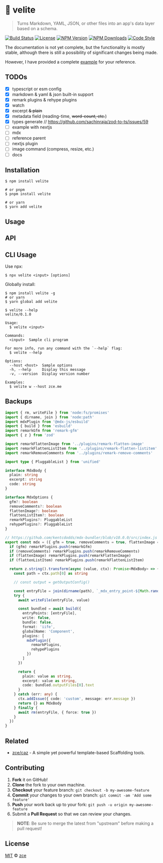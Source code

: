 # :construction: velite

> Turns Markdown, YAML, JSON, or other files into an app's data layer based on a schema.

[![Build Status][actions-img]][actions-url]
[![License][license-img]][license-url]
[![NPM Version][version-img]][version-url]
[![NPM Downloads][downloads-img]][downloads-url]
[![Code Style][style-img]][style-url]

The documentation is not yet complete, but the functionality is mostly stable, although there is still a possibility of significant changes being made.

However, I have provided a complete [example](example) for your reference.

## TODOs

- [x] typescript or esm config
- [x] markdown & yaml & json built-in support
- [x] remark plugins & rehype plugins
- [x] watch
- [x] excerpt ~~& plain~~
- [x] metadata field (reading-time, ~~word-count, etc.~~)
- [x] types generate // https://github.com/sachinraja/zod-to-ts/issues/59
- [ ] example with nextjs
- [ ] mdx
- [ ] reference parent
- [ ] nextjs plugin
- [ ] image command (compress, resize, etc.)
- [ ] docs

## Installation

```shell
$ npm install velite

# or pnpm
$ pnpm install velite

# or yarn
$ yarn add velite
```

## Usage

<!-- TODO: Introduction of Usage -->

## API

<!-- TODO: Introduction of API -->

## CLI Usage

<!-- TODO: Introduction of CLI -->

Use npx:

```shell
$ npx velite <input> [options]
```

Globally install:

```shell
$ npm install velite -g
# or yarn
$ yarn global add velite
```

```shell
$ velite --help
velite/0.1.0

Usage:
  $ velite <input>

Commands:
  <input>  Sample cli program

For more info, run any command with the `--help` flag:
  $ velite --help

Options:
  --host <host>  Sample options
  -h, --help     Display this message
  -v, --version  Display version number

Examples:
  $ velite w --host zce.me
```

## Backups

```typescript
import { rm, writeFile } from 'node:fs/promises'
import { dirname, join } from 'node:path'
import mdxPlugin from '@mdx-js/esbuild'
import { build } from 'esbuild'
import remarkGfm from 'remark-gfm'
import { z } from 'zod'

import remarkFlattenImage from '../plugins/remark-flatten-image'
import remarkFlattenListItem from '../plugins/remark-flatten-listitem'
import remarkRemoveComments from '../plugins/remark-remove-comments'

import type { PluggableList } from 'unified'

interface MdxBody {
  plain: string
  excerpt: string
  code: string
}

interface MdxOptions {
  gfm?: boolean
  removeComments?: boolean
  flattenImage?: boolean
  flattenListItem?: boolean
  remarkPlugins?: PluggableList
  rehypePlugins?: PluggableList
}

// https://github.com/kentcdodds/mdx-bundler/blob/v10.0.0/src/index.js
export const mdx = ({ gfm = true, removeComments = true, flattenImage = true, flattenListItem = true, remarkPlugins = [], rehypePlugins = [] }: MdxOptions = {}) => {
  if (gfm) remarkPlugins.push(remarkGfm)
  if (removeComments) remarkPlugins.push(remarkRemoveComments)
  if (flattenImage) remarkPlugins.push(remarkFlattenImage)
  if (flattenListItem) remarkPlugins.push(remarkFlattenListItem)

  return z.string().transform(async (value, ctx): Promise<MdxBody> => {
    const path = ctx.path[0] as string

    // const output = getOutputConfig()

    const entryFile = join(dirname(path), `_mdx_entry_point-${Math.random()}.mdx`)
    try {
      await writeFile(entryFile, value)

      const bundled = await build({
        entryPoints: [entryFile],
        write: false,
        bundle: false,
        format: 'iife',
        globalName: 'Component',
        plugins: [
          mdxPlugin({
            remarkPlugins,
            rehypePlugins
          })
        ]
      })

      return {
        plain: value as string,
        excerpt: value as string,
        code: bundled.outputFiles[0].text
      }
    } catch (err: any) {
      ctx.addIssue({ code: 'custom', message: err.message })
      return {} as MdxBody
    } finally {
      await rm(entryFile, { force: true })
    }
  })
}
```

## Related

- [zce/caz](https://github.com/zce/caz) - A simple yet powerful template-based Scaffolding tools.

## Contributing

1. **Fork** it on GitHub!
2. **Clone** the fork to your own machine.
3. **Checkout** your feature branch: `git checkout -b my-awesome-feature`
4. **Commit** your changes to your own branch: `git commit -am 'Add some feature'`
5. **Push** your work back up to your fork: `git push -u origin my-awesome-feature`
6. Submit a **Pull Request** so that we can review your changes.

> **NOTE**: Be sure to merge the latest from "upstream" before making a pull request!

## License

[MIT](license) &copy; [zce](https://zce.me)

[actions-img]: https://img.shields.io/github/actions/workflow/status/zce/velite/main.yml
[actions-url]: https://github.com/zce/velite/actions
[license-img]: https://img.shields.io/github/license/zce/velite
[license-url]: https://github.com/zce/velite/blob/master/license
[version-img]: https://img.shields.io/npm/v/velite
[version-url]: https://npm.im/velite
[downloads-img]: https://img.shields.io/npm/dm/velite
[downloads-url]: https://npm.im/velite
[style-img]: https://img.shields.io/badge/code_style-standard-brightgreen
[style-url]: https://standardjs.com
